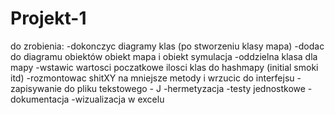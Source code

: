 # Projekt-1
do zrobienia:
-dokonczyc diagramy klas (po stworzeniu klasy mapa)
-dodac do diagramu obiektów obiekt mapa i obiekt symulacja
-oddzielna klasa dla mapy 
-wstawic wartosci poczatkowe ilosci klas do hashmapy (initial smoki itd)
-rozmontowac shitXY na mniejsze metody i wrzucic do interfejsu
-zapisywanie do pliku tekstowego - J
-hermetyzacja
-testy jednostkowe
-dokumentacja
-wizualizacja w excelu
